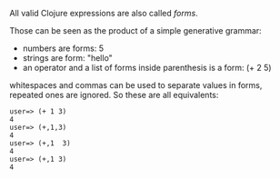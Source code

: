 All valid Clojure expressions are also called _forms_.

Those can be seen as the product of a simple generative grammar:

* numbers are forms: 5
* strings are form: "hello"
* an operator and a list of forms inside parenthesis is a form: (+ 2 5)

whitespaces and commas can be used to separate values in forms, repeated ones are ignored. So these are all equivalents:

```
user=> (+ 1 3)
4
user=> (+,1,3)
4
user=> (+,1  3)
4
user=> (+,1 3)
4
```
